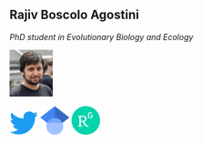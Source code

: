 <html>
<body>

<h2>Rajiv Boscolo Agostini</h2>

<p><i>PhD student in Evolutionary Biology and Ecology</i></p>

<p><img src="321678B2-723C-4F32-A93E-58E566760543.jpeg" alt="Photo" style="width:15%;margin-right:15px;"></p>
<a href="https://twitter.com/Rajiv94_"><img src="Logo_of_Twitter.png", width="10%"></a>
<a href="https://scholar.google.com/citations?user=Z1vQ4lEAAAAJ&hl=it"><img src="Google_Scholar_logo.png", width="10%"></a>
<a href="https://www.researchgate.net/profile/Rajiv-Boscolo-Agostini"><img src="ResearchGate_icon.png", width="10%"></a>
</body>
</html>
